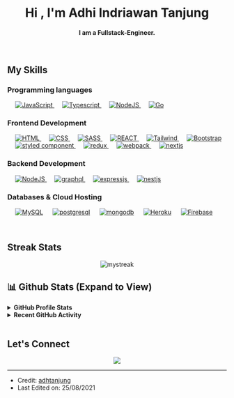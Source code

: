   
<h1 align="center">Hi , I'm Adhi Indriawan Tanjung 

<h4 align="center">I am a Fullstack-Engineer.</h4>
<br>

## My Skills

### Programming languages

<p align="left"> 
  &emsp; 
  <a href="https://developer.mozilla.org/en-US/docs/Web/JavaScript" target="_blank"> 
     <img alt="JavaScript" src="https://img.shields.io/badge/JavaScript-F7DF1E?style=for-the-badge&logo=javascript&logoColor=black">
   </a>
  &emsp;
  <a href="https://www.typescriptlang.org" target="_blank"> 
    <img alt="Typescript" src="https://img.shields.io/badge/TypeScript-007ACC?style=for-the-badge&logo=typescript&logoColor=white">
  </a>
  &emsp;
   <a href="https://nodejs.org" target="_blank">
    <img alt="NodeJS" src="https://img.shields.io/badge/Node.js-43853D?style=for-the-badge&logo=node.js&logoColor=white">
  </a>
   &emsp;
   <a href="https://go.dev/g" target="_blank">
    <img alt="Go" src="https://img.shields.io/badge/Go-00ADD8?style=for-the-badge&logo=go&logoColor=white">
  </a>
</p>

###  Frontend Development
<p align="left"> 
  &emsp; 
  <a href="https://www.w3.org/html/" target="_blank"> 
   <img alt="HTML" src="https://img.shields.io/badge/HTML5-E34F26?style=for-the-badge&logo=html5&logoColor=white">
  </a>   
  &emsp;
  <a href="https://www.w3schools.com/css/" target="_blank">
    <img alt="CSS" src="https://img.shields.io/badge/CSS3-1572B6?style=for-the-badge&logo=css3&logoColor=white">
  </a> 
 &emsp;
  <a href="https://sass-lang.com" target="_blank"> 
    <img alt="SASS" src="https://img.shields.io/badge/Sass-CC6699?style=for-the-badge&logo=sass&logoColor=white"/>
  </a>
 &emsp;
 <a href="https://reactjs.org" target="_blank"> 
    <img alt="REACT" src="https://img.shields.io/badge/React-20232A?style=for-the-badge&logo=react&logoColor=61DAFB"/>
  </a>
 &emsp;
 <a href="https://tailwindcss.com" target="_blank"> 
    <img alt="Tailwind" src="https://img.shields.io/badge/Tailwind_CSS-38B2AC?style=for-the-badge&logo=tailwind-css&logoColor=white"/>
  </a>
 &emsp;
 <a href="https://getbootstrap.com" target="_blank"> 
    <img alt="Bootstrap" src="https://img.shields.io/badge/Bootstrap-563D7C?style=for-the-badge&logo=bootstrap&logoColor=white"/>
  </a>
  &emsp;
 <a href="https://www.styled-components.com" target="_blank"> 
    <img alt="styled component" src="https://img.shields.io/badge/styled--components-DB7093?style=for-the-badge&logo=styled-components&logoColor=white"/>
  </a>
    &emsp;
 <a href="https://redux.js.org" target="_blank"> 
    <img alt="redux" src="https://img.shields.io/badge/Redux-593D88?style=for-the-badge&logo=redux&logoColor=white"/>
  </a>
   &emsp;
 <a href="https://webpack.js.org/" target="_blank"> 
    <img alt="webpack" src="https://img.shields.io/badge/webpack-%238DD6F9.svg?style=for-the-badge&logo=webpack&logoColor=black"/>
  </a>
    &emsp;
 <a href="https://nextjs.org/" target="_blank"> 
    <img alt="nextjs" src="https://img.shields.io/badge/Next-black?style=for-the-badge&logo=next.js&logoColor=white"/>
  </a>
</p>

###  Backend Development
<p align="left">
&emsp;
   <a href="https://nodejs.org" target="_blank">
    <img alt="NodeJS" src="https://img.shields.io/badge/Node.js-43853D?style=for-the-badge&logo=node.js&logoColor=white"/>
  </a>
 &emsp;
 <a href="https://graphql.org/" target="_blank"> 
    <img alt="graphql" src="https://img.shields.io/badge/-GraphQL-E10098?style=for-the-badge&logo=graphql&logoColor=white"/>
  </a>
   &emsp;
 <a href="https://expressjs.com/" target="_blank"> 
    <img alt="expressjs" src="https://img.shields.io/badge/express.js-%23404d59.svg?style=for-the-badge&logo=express&logoColor=%2361DAFB"/>
  </a>
 &emsp;
 <a href="https://nestjs.com/" target="_blank"> 
    <img alt="nestjs" src="https://img.shields.io/badge/nestjs-%23E0234E.svg?style=for-the-badge&logo=nestjs&logoColor=white"/>
  </a>
</p>

### Databases & Cloud Hosting
<p align="left">
  &emsp;
    <a href="https://www.mysql.com/"><img alt="MySQL" src="https://img.shields.io/badge/MySQL-00000F?style=for-the-badge&logo=mysql&logoColor=white"></a>
  &emsp;
    <a href="https://www.postgresql.org/"><img alt="postgresql" src ="https://img.shields.io/badge/PostgreSQL-316192?style=for-the-badge&logo=postgresql&logoColor=white"/></a>
  &emsp;
    <a href="https://www.mongodb.com/"><img alt="mongodb" src="https://img.shields.io/badge/MongoDB-4EA94B?style=for-the-badge&logo=mongodb&logoColor=white"></a>
  &emsp;
    <a href="https://www.heroku.com/"><img alt="Heroku" src="https://img.shields.io/badge/Heroku-430098?style=for-the-badge&logo=heroku&logoColor=white"></a>  
  &emsp;
    <a href="https://firebase.google.com/"><img alt="Firebase" src ="https://img.shields.io/badge/Firebase-%23316192.svg?logo=firebase&logoColor=white"></a>
 </p>
 
<br/>

##  Streak Stats

<p align="center"><img src="https://github-readme-streak-stats.herokuapp.com/?user=adhtanjung&theme=tokyonight" alt="mystreak"/></p>


## 📊 Github Stats (Expand to View) 


<details> 
  <summary><b> GitHub Profile Stats</b></summary>
  <br/>
  <p align="center">
    <img alt="adhtanjung's Github Stats" src="https://github-readme-stats.vercel.app/api?username=adhtanjung&show_icons=true&count_private=true&theme=tokyonight" height="192px"/>
<br/>
  &nbsp;
	  <img src="https://github-readme-stats.vercel.app/api/top-langs?username=adhtanjung&show_icons=true&locale=en&layout=compact&theme=tokyonight" alt="adhtanjung" height="192px"/>
  <br/>
  <b>Note:</b> Top languages is only a metric of the languages my public code consists of and doesn't reflect experience or skill level.
  </p>
</details>


<details>
  <summary><b>Recent GitHub Activity</b></summary>
  <br/>
   <a href="https://github.com/adhtanjung"><img alt="adhtanjung's Activity Graph" src="https://activity-graph.herokuapp.com/graph?username=adhtanjung&bg_color=14141e&color=2fa694&line=517ad3&point=FFFFFF&hide_border=false" /></a>
  <br/>

</details>

<br/>

##  Let's Connect
<p align="center">
	<a href="https://www.linkedin.com/in/adhitanjung/" target="_blank"><img src="https://img.shields.io/badge/linkedin-%230077B5.svg?style=for-the-badge&logo=linkedin&logoColor=white"/></a>
	
</p>

<hr/>

* Credit: [adhtanjung](https://github.com/adhtanjung)
* Last Edited on: 25/08/2021
